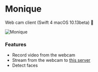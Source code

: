 # Monique

Web cam client (Swift 4 macOS 10.13beta) 🎀

![Monique](https://github.com/shavit/Monique/blob/master/doc/meme.gif?raw=true)

### Features
* Record video from the webcam
* Stream from the webcam to [this server](https://github.com/shavit/Diana)
* Detect faces
